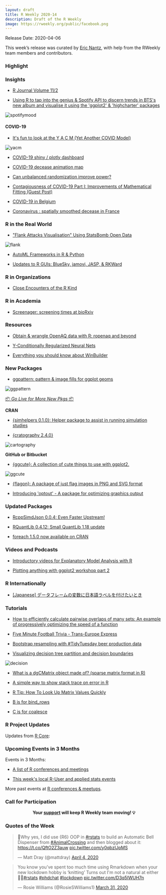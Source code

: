 ```yaml
---
layout: draft
title: R Weekly 2020-14
description: Draft of the R Weekly
image: https://rweekly.org/public/facebook.png
---
```


Release Date: 2020-04-06

This week’s release was curated by [Eric Nantz](https://twitter.com/thercast), with help from the RWeekly team members and contributors.

###  Highlight



### Insights

+ [R Journal Volume 11/2](https://journal.r-project.org/archive/2019-2/)

+ [Using R to tap into the genius & Spotify API to discern trends in BTS's new album and visualise it using the 'ggplot2' & 'highcharter' packages](https://link.medium.com/ZLHoOcRMm5)

![spotifymood](https://raw.githubusercontent.com/rweekly/image/master/2020-04-06/spotify_mood2.png)

#### COVID-19

* [It's fun to look at the Y A C M (Yet Another COVID Model)](https://medianwatch.netlify.com/post/covid-uncertainty/)

![yacm](https://raw.githubusercontent.com/rweekly/image/master/2020-04-06/yacm2.png)

+ [COVID-19 shiny / plotly dashboard](https://mail-wolf.de/?p=4632)

+ [COVID-19 decease animation map](http://r.iresmi.net/2020/04/01/covid-19-decease-animation-map/)

+ [Can unbalanced randomization improve power?](https://www.rdatagen.net/post/can-unbalanced-randomization-improve-power/)

+ [Contagiousness of COVID-19 Part I: Improvements of Mathematical Fitting (Guest Post)](https://blog.ephorie.de/contagiousness-of-covid-19-part-i-improvements-of-mathematical-fitting-guest-post)

+ [COVID-19 in Belgium](https://www.statsandr.com/blog/covid-19-in-belgium/)

+ [Coronavirus : spatially smoothed decease in France](http://r.iresmi.net/2020/03/30/coronavirus-spatially-smoothed-decease-in-france/)



### R in the Real World

+ ["Flank Attacks Visualisation" Using StatsBomb Open Data](https://npranav10.github.io/blog/entries-into-final-third.html)

![flank](https://raw.githubusercontent.com/rweekly/image/master/2020-04-06/flank_attacks2.png)

+ [AutoML Frameworks in R & Python](https://iamnagdev.com/2020/04/01/automl-frameworks-in-r-python/)

+ [Updates to R GUIs: BlueSky, jamovi, JASP, & RKWard](http://r4stats.com/2020/03/31/updates-to-r-guis/)



###  R in Organizations

+ [Close Encounters of the R Kind](https://rviews.rstudio.com/2020/03/31/close-encounters-of-the-r-kind/)



###  R in Academia

+ [Screenager: screening times at bioRxiv](https://quantixed.org/2020/03/30/screenager-screening-times-at-biorxiv/)



###  Resources

+ [Obtain & wrangle OpenAQ data with R: ropenaq and beyond](https://masalmon.eu/talks/2020-03-31-ropenaq/)

+ [Y-Conditionally Regularized Neural Nets](http://www.win-vector.com/blog/2020/04/y-conditionally-regularized-neural-nets/)

+ [Everything you should know about WinBuilder](https://blog.r-hub.io/2020/04/01/win-builder/)



###  New Packages

* [ggpattern: pattern & image fills for ggplot geoms](https://github.com/coolbutuseless/ggpattern/)

![ggpattern](https://raw.githubusercontent.com/rweekly/image/master/2020-04-06/ggpattern_bob2.jpg)

<p class="added-hostname"><a href="https://rweekly.org/live" target="_blank" class="externalLink">📦 <i>Go Live for More New Pkgs</i> 📦</a></p>

**CRAN**

+ [{simhelpers 0.1.0}: Helper package to assist in running simulation studies](https://meghapsimatrix.github.io/simhelpers/index.html)

+ [{cratography 2.4.0}](https://rgeomatic.hypotheses.org/1989)

![cartography](https://raw.githubusercontent.com/rweekly/image/master/2020-04-06/cartography_package.png)


**GitHub or Bitbucket**

+ [{ggcute}: A collection of cute things to use with ggplot2.](https://github.com/sharlagelfand/ggcute)

![ggcute](https://raw.githubusercontent.com/rweekly/image/master/2020-04-06/ggcute2.png)

+ [{flagon}: A package of just flag images in PNG and SVG format](https://coolbutuseless.github.io/2020/04/03/introducing-flagon-a-package-of-just-flag-images-in-png-and-svg-format/)

+ [Introducing 'optout' - A package for optimizing graphics output](https://coolbutuseless.github.io/2020/04/03/introducing-optout-a-package-for-optimizing-graphics-output/)


### Updated Packages

+ [RcppSimdJson 0.0.4: Even Faster Upstream!](http://dirk.eddelbuettel.com/blog/2020/04/03#rcppsimdjson_0.0.4)

+ [RQuantLib 0.4.12: Small QuantLib 1.18 update](http://dirk.eddelbuettel.com/blog/2020/04/02#rquantlib_0.4.12)

+ [foreach 1.5.0 now available on CRAN](https://blog.revolutionanalytics.com/2020/03/foreach-150-released.html)


###  Videos and Podcasts

+ [Introductory videos for Explanatory Model Analysis with R](https://medium.com/@ModelOriented/introductory-videos-for-explanatory-model-analysis-with-r-9215fdecbd34?source=rss-57dd112ef71e------2)

+ [Plotting anything with ggplot2 workshop part 2](https://www.youtube.com/watch?v=0m4yywqNPVY)


### R Internationally

+ [[Japanese] データフレームの変数に日本語ラベルを付けたいとき](http://ill-identified.hatenablog.com/entry/2020/03/30/013939)

###  Tutorials

+ [How to efficiently calculate pairwise overlaps of many sets: An example of progressively optimizing the speed of a function](https://blog.jdblischak.com/posts/pairwise-overlaps/)

+ [Five Minute Football Trivia - Trans-Europe Express](https://www.robert-hickman.eu/post/five_min_trivia_kraftwerk/)

+ [Bootstrap resampling with #TidyTuesday beer production data](https://juliasilge.com/blog/beer-production/)

+ [Visualizing decision tree partition and decision boundaries](https://paulvanderlaken.com/2020/03/31/visualizing-decision-tree-partition-and-decision-boundaries/)

![decision](https://raw.githubusercontent.com/rweekly/image/master/2020-04-06/decision_viz.png)

+ [What is a dgCMatrix object made of? (sparse matrix format in R)](https://statisticaloddsandends.wordpress.com/2020/03/31/what-is-a-dgcmatrix-object-made-of-sparse-matrix-format-in-r/)

+ [A simple way to show stack trace on error in R](https://renkun.me/2020/03/31/a-simple-way-to-show-stack-trace-on-error-in-r/) 

+ [R Tip: How To Look Up Matrix Values Quickly](http://www.win-vector.com/blog/2020/03/r-tip-how-to-look-up-matrix-values-quickly/)


+ [B is for bind_rows](http://www.deeplytrivial.com/2020/04/b-is-for-bindrows.html)


+ [C is for coalesce](http://www.deeplytrivial.com/2020/04/c-is-for-coalesce.html)


<!--<div class="post-more-begin></div><div class="post-more-end"></div>-->

###  R Project Updates

Updates from [R Core](http://developer.r-project.org/blosxom.cgi/R-devel/NEWS):


###  Upcoming Events in 3 Months

Events in 3 Months:

+ [A list of R conferences and meetings](https://jumpingrivers.github.io/meetingsR/events.html)

+ [This week's local R-User and applied stats events](https://community.rstudio.com/c/irl)


More past events at [R conferences & meetups](https://conf.rweekly.org).


###  Call for Participation


<p class="hide-support added-hostname support-rweekly" style="text-align: center;font-weight: bold;">Your <a class="non-visited externalLink" href="https://www.patreon.com/rweekly" onclick="pas(this)">support</a> will keep R Weekly team moving! 💡</p>

###  Quotes of the Week

<blockquote class="twitter-tweet"><p lang="en" dir="ltr">🔔Why yes, I did use {R6} OOP in <a href="https://twitter.com/hashtag/rstats?src=hash&amp;ref_src=twsrc%5Etfw">#rstats</a> to build an Automatic Bell Dispenser from <a href="https://twitter.com/hashtag/AnimalCrossing?src=hash&amp;ref_src=twsrc%5Etfw">#AnimalCrossing</a> and then blogged about it: <a href="https://t.co/QftO2Z3auw">https://t.co/QftO2Z3auw</a> <a href="https://t.co/y0qbzIJpMS">pic.twitter.com/y0qbzIJpMS</a></p>&mdash; Matt Dray (@mattdray) <a href="https://twitter.com/mattdray/status/1246447304179097602?ref_src=twsrc%5Etfw">April 4, 2020</a></blockquote> <script async src="https://platform.twitter.com/widgets.js" charset="utf-8"></script> 

<blockquote class="twitter-tweet"><p lang="en" dir="ltr">You know you’ve spent too much time using Rmarkdown when your new lockdown hobby is ‘knitting’ Turns out I&#39;m not a natural at either🤦‍♀️<a href="https://twitter.com/hashtag/rstats?src=hash&amp;ref_src=twsrc%5Etfw">#rstats</a> <a href="https://twitter.com/hashtag/phdchat?src=hash&amp;ref_src=twsrc%5Etfw">#phdchat</a> <a href="https://twitter.com/hashtag/lockdown?src=hash&amp;ref_src=twsrc%5Etfw">#lockdown</a> <a href="https://t.co/D3q5IWUH7n">pic.twitter.com/D3q5IWUH7n</a></p>&mdash; Rosie Williams (@RosieSWilliams1) <a href="https://twitter.com/RosieSWilliams1/status/1244932004669423617?ref_src=twsrc%5Etfw">March 31, 2020</a></blockquote> <script async src="https://platform.twitter.com/widgets.js" charset="utf-8"></script> 
